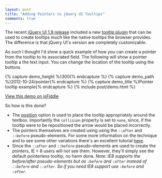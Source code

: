 ```yaml
---
layout: post
title: "Adding Pointers to jQuery UI Tooltips"
comments: true
---
```


The recent [jQuery UI 1.9 release](http://jqueryui.com/changelog/1.9.0/) included a new [tooltip plugin](http://jqueryui.com/tooltip/) that can be used to create tooltips much like the native tooltips the browser provides.  The difference is that jQuery UI's version are completely customizable.

As such I thought I'd show a quick example of how you can create a pointer from the tooltip to its associated field.  The following will show a pointer tooltip a the text input.  You can change the location of the tooltip using the buttons.

<!--more-->

{% capture demo_height %}300{% endcapture %}
{% capture demo_path %}2012-10-24/pointer{% endcapture %}
{% capture demo_title %}Pointer tooltip example{% endcapture %}
{% include post/demo.html %}

[View this demo on jsFiddle](http://jsfiddle.net/tj_vantoll/kyBwU)

So how is this done?

* The [position](http://api.jqueryui.com/tooltip/#option-position) option is used to place the tooltip appropriately around the textbox.  Importantly the `collision` property is set to `none`, since, if the tooltip were to be repositioned the arrow would be placed incorrectly.
* The pointers themselves are created using using the `::after` and ``::before`` pseudo-elements.  For some more information on the technique and to see some other variations there's an excellent tutorial [here](http://nicolasgallagher.com/pure-css-speech-bubbles/).
* Since the `::after` and `::before` pseudo-elements are used to create the pointers, IE < 8 users will not see them.  However, they'll simply see the default pointerless tooltip, no harm done. <i>Note: IE8 supports the before/after pseudo-elements but as `:before` and `:after` instead of `::before` and `::after`. So if you need IE8 support use `:before` and `:after`.</i>
